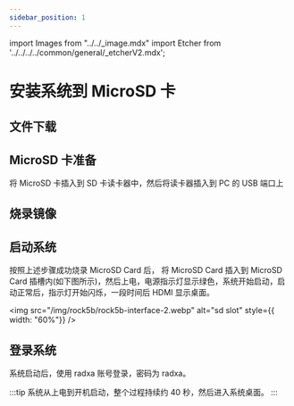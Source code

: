 ```yaml
---
sidebar_position: 1
---
```


import Images from "../../\_image.mdx"
import Etcher from '../../../../common/general/\_etcherV2.mdx';

# 安装系统到 MicroSD 卡

## 文件下载

<Images loader={false} rock5t_system_img_61={true} spi_img={false} />

## MicroSD 卡准备

将 MicroSD 卡插入到 SD 卡读卡器中，然后将读卡器插入到 PC 的 USB 端口上

## 烧录镜像

<Etcher />

## 启动系统

按照上述步骤成功烧录 MicroSD Card 后， 将 MicroSD Card 插入到 MicroSD Card 插槽内(如下图所示)，然后上电，电源指示灯显示绿色，系统开始启动，启动正常后，指示灯开始闪烁，一段时间后 HDMI 显示桌面。

<img
src="/img/rock5b/rock5b-interface-2.webp"
alt="sd slot"
style={{ width: "60%"}}
/>

## 登录系统

系统启动后，使用 radxa 账号登录，密码为 radxa。

:::tip
系统从上电到开机启动，整个过程持续约 40 秒，然后进入系统桌面。
:::
